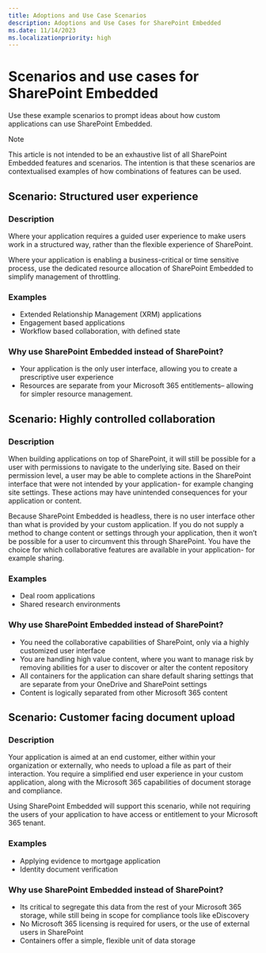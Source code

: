 ```yaml
---
title: Adoptions and Use Case Scenarios
description: Adoptions and Use Cases for SharePoint Embedded
ms.date: 11/14/2023
ms.localizationpriority: high
---
```


# Scenarios and use cases for SharePoint Embedded 

Use these example scenarios to prompt ideas about how custom applications can use SharePoint Embedded. 

> [!NOTE]
> This article is not intended to be an exhaustive list of all SharePoint Embedded features and scenarios. The intention is that these scenarios are contextualised examples of how combinations of features can be used.

## Scenario: Structured user experience 
### Description  
Where your application requires a guided user experience to make users work in a structured way, rather than the flexible experience of SharePoint. 

Where your application is enabling a business-critical or time sensitive process, use the dedicated resource allocation of SharePoint Embedded to simplify management of throttling. 

### Examples 
 - Extended Relationship Management (XRM) applications
 - Engagement based applications
 - Workflow based collaboration, with defined state 

### Why use SharePoint Embedded instead of SharePoint? 
 - Your application is the only user interface, allowing you to create a prescriptive user experience
 - Resources are separate from your Microsoft 365 entitlements– allowing for simpler resource management.

## Scenario: Highly controlled collaboration 
### Description 
When building applications on top of SharePoint, it will still be possible for a user with permissions to navigate to the underlying site. Based on their permission level, a user may be able to complete actions in the SharePoint interface that were not intended by your application- for example changing site settings. These actions may have unintended consequences for your application or content. 

Because SharePoint Embedded is headless, there is no user interface other than what is provided by your custom application. If you do not supply a method to change content or settings through your application, then it won’t be possible for a user to circumvent this through SharePoint. You have the choice for which collaborative features are available in your application- for example sharing. 

### Examples 
 - Deal room applications
 - Shared research environments 

### Why use SharePoint Embedded instead of SharePoint? 
 - You need the collaborative capabilities of SharePoint, only via a highly customized user interface
 - You are handling high value content, where you want to manage risk by removing abilities for a user to discover or alter the content repository
 - All containers for the application can share default sharing settings that are separate from your OneDrive and SharePoint settings
 - Content is logically separated from other Microsoft 365 content

## Scenario: Customer facing document upload 
### Description 
Your application is aimed at an end customer, either within your organization or externally, who needs to upload a file as part of their interaction. You require a simplified end user experience in your custom application, along with the Microsoft 365 capabilities of document storage and compliance.   

Using SharePoint Embedded will support this scenario, while not requiring the users of your application to have access or entitlement to your Microsoft 365 tenant. 

### Examples 
 - Applying evidence to mortgage application
 - Identity document verification 

### Why use SharePoint Embedded instead of SharePoint? 
 - Its critical to segregate this data from the rest of your Microsoft 365 storage, while still being in scope for compliance tools like eDiscovery
 - No Microsoft 365 licensing is required for users, or the use of external users in SharePoint
 - Containers offer a simple, flexible unit of data storage
